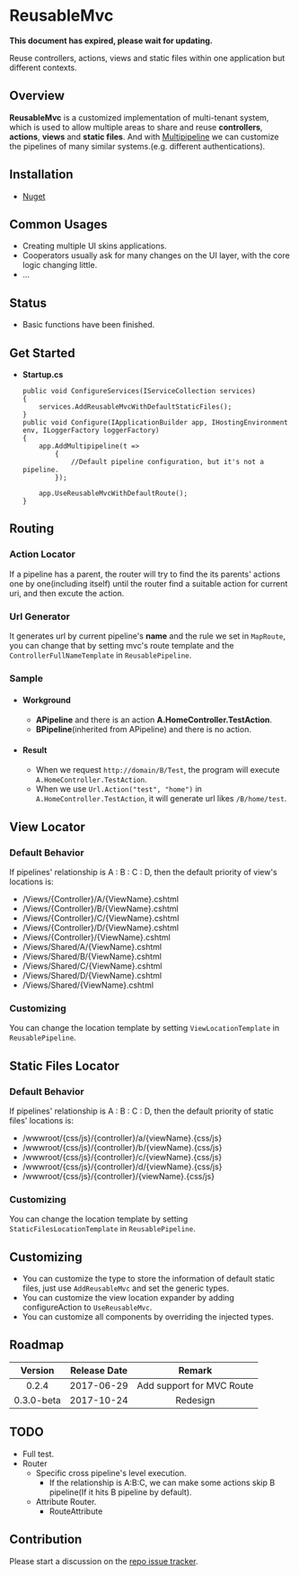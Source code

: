 # ReusableMvc

**This document has expired, please wait for updating.**

Reuse controllers, actions, views and static files within one application but different contexts.

## Overview
  
**ReusableMvc** is a customized implementation of multi-tenant system, which is used to allow multiple areas to share and reuse **controllers**, **actions**, **views** and **static files**. And with <a href="https://github.com/LazyMortal/Multipipeline">Multipipeline</a> we can customize the pipelines of many similar systems.(e.g. different authentications).

## Installation
+ <a href="https://www.nuget.org/packages/LazyMortal.ReusableMvc/">Nuget</a>

## Common Usages
+ Creating multiple UI skins applications.
+ Cooperators usually ask for many changes on the UI layer, with the core logic changing little.
+ ...

## Status

+ Basic functions have been finished.


## Get Started
  
  + **Startup.cs**

    ```
    public void ConfigureServices(IServiceCollection services)
    {
        services.AddReusableMvcWithDefaultStaticFiles();
    }
    public void Configure(IApplicationBuilder app, IHostingEnvironment env, ILoggerFactory loggerFactory)
    {
        app.AddMultipipeline(t =>
	        {
		        //Default pipeline configuration, but it's not a pipeline.
	        });

        app.UseReusableMvcWithDefaultRoute();
    }
    ```

## Routing

### Action Locator

If a pipeline has a parent, the router will try to find the its parents' actions one by one(including itself) until the router find a suitable action for current uri, and then excute the action.

### Url Generator

It generates url by current pipeline's **name** and the rule we set in `MapRoute`, you can change that by setting mvc's route template and the `ControllerFullNameTemplate` in `ReusablePipeline`.

### Sample

+ #### Workground
  
  + **APipeline** and there is an action **A.HomeController.TestAction**.
  + **BPipeline**(inherited from APipeline) and there is no action.

+ #### Result  
    
  + When we request `http://domain/B/Test`, the program will execute `A.HomeController.TestAction`.
  + When we use `Url.Action("test", "home")` in `A.HomeController.TestAction`, it will generate url likes `/B/home/test`.

## View Locator

### Default Behavior

If pipelines' relationship is A : B : C : D, then the default priority of view's locations is:
  + /Views/\{Controller}/A/\{ViewName}.cshtml
  + /Views/\{Controller}/B/\{ViewName}.cshtml
  + /Views/\{Controller}/C/\{ViewName}.cshtml
  + /Views/\{Controller}/D/\{ViewName}.cshtml
  + /Views/\{Controller}/\{ViewName}.cshtml
  + /Views/Shared/A/\{ViewName}.cshtml
  + /Views/Shared/B/\{ViewName}.cshtml
  + /Views/Shared/C/\{ViewName}.cshtml
  + /Views/Shared/D/\{ViewName}.cshtml
  + /Views/Shared/\{ViewName}.cshtml

### Customizing

You can change the location template by setting `ViewLocationTemplate` in `ReusablePipeline`.

## Static Files Locator

### Default Behavior

If pipelines' relationship is A : B : C : D, then the default priority of static files' locations is:
+ /wwwroot/{css/js}/\{controller}/a/\{viewName}.{css/js}
+ /wwwroot/{css/js}/\{controller}/b/\{viewName}.{css/js}
+ /wwwroot/{css/js}/\{controller}/c/\{viewName}.{css/js}
+ /wwwroot/{css/js}/\{controller}/d/\{viewName}.{css/js}
+ /wwwroot/{css/js}/\{controller}/\{viewName}.{css/js}

### Customizing

You can change the location template by setting `StaticFilesLocationTemplate` in `ReusablePipeline`.

## Customizing

  + You can customize the type to store the information of default static files, just use `AddReusableMvc` and set the generic types.
  + You can customize the view location expander by adding configureAction to `UseReusableMvc`.
  + You can customize all components by overriding the injected types.

## Roadmap

|Version|Release Date|Remark|
|:-----:|:-----:|:-----:|
|0.2.4|2017-06-29|Add support for MVC Route|
|0.3.0-beta|2017-10-24|Redesign|

## TODO

  + Full test.
  + Router
    + Specific cross pipeline's level execution.
      + If the relationship is A:B:C, we can make some actions skip B pipeline(If it hits B pipeline by default).
    + Attribute Router.
      + RouteAttribute

## Contribution

Please start a discussion on the <a href="https://github.com/LazyMortal/ReusableMvc/issues">repo issue tracker</a>.
